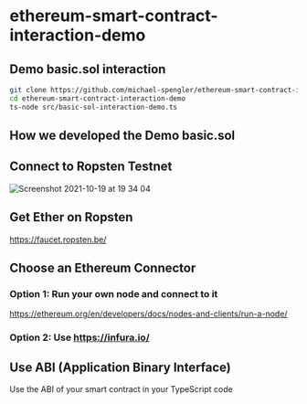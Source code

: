 # ethereum-smart-contract-interaction-demo


## Demo basic.sol interaction

```sh
git clone https://github.com/michael-spengler/ethereum-smart-contract-interaction-demo.git
cd ethereum-smart-contract-interaction-demo
ts-node src/basic-sol-interaction-demo.ts 

```



## How we developed the Demo basic.sol
## Connect to Ropsten Testnet
![Screenshot 2021-10-19 at 19 34 04](https://user-images.githubusercontent.com/43786652/137961975-020a3c42-6e59-46d8-a704-c71a2d060565.png)


## Get Ether on Ropsten
https://faucet.ropsten.be/


## Choose an Ethereum Connector
### Option 1: Run your own node and connect to it
https://ethereum.org/en/developers/docs/nodes-and-clients/run-a-node/

### Option 2: Use https://infura.io/



## Use ABI (Application Binary Interface)
Use the ABI of your smart contract in your TypeScript code